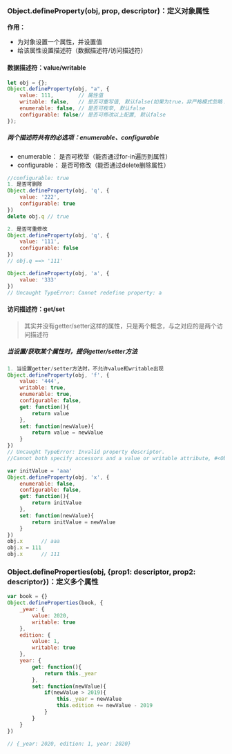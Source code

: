 ### Object.defineProperty\(obj, prop, descriptor\)：定义对象属性

**作用：**

* 为对象设置一个属性，并设置值
* 给该属性设置描述符（数据描述符/访问描述符）

#### 数据描述符：value/writable

```js
let obj = {};
Object.defineProperty(obj, "a", {
    value: 111,        // 属性值
    writable: false,   // 是否可重写值, 默认false(如果为true，非严格模式忽略；严格模式抛出错误)
    enumerable: false, // 是否可枚举, 默认false
    configurable: false// 是否可修改以上配置, 默认false
});
```

##### 两个描述符共有的必选项：enumerable、configurable

* enumerable： 是否可枚举（能否通过for-in遍历到属性）
* configurable： 是否可修改（能否通过delete删除属性）

```js
//configurable: true
1. 是否可删除
Object.defineProperty(obj, 'q', {
    value: '222',
    configurable: true
})
delete obj.q // true

2. 是否可重修改
Object.defineProperty(obj, 'q', {
    value: '111',
    configurable: false
})
// obj.q ==> '111'

Object.defineProperty(obj, 'a', {
    value: '333'
})
// Uncaught TypeError: Cannot redefine property: a
```

#### 访问描述符：get/set

> 其实并没有getter/setter这样的属性，只是两个概念，与之对应的是两个访问描述符

##### 当设置/获取某个属性时，提供getter/setter方法

```js
1. 当设置getter/setter方法时，不允许value和writable出现
Object.defineProperty(obj, 'f', {
    value: '444',
    writable: true,
    enumerable: true,
    configurable: false,
    get: function(){
        return value
    },
    set: function(newValue){
        return value = newValue
    }
})
// Uncaught TypeError: Invalid property descriptor. 
//Cannot both specify accessors and a value or writable attribute, #<Object>
```

```js
var initValue = 'aaa'
Object.defineProperty(obj, 'x', {
    enumerable: false,
    configurable: false,
    get: function(){
        return initValue
    },
    set: function(newValue){
        return initValue = newValue
    }
})
obj.x      // aaa
obj.x = 111
obj.x      // 111
```

### Object.defineProperties\(obj, {prop1: descriptor, prop2: descriptor}\)：定义多个属性

```js
var book = {}
Object.defineProperties(book, {
    _year: {
        value: 2020,
        writable: true
    },
    edition: {
        value: 1,
        writable: true
    },
    year: {
        get: function(){
            return this._year
        },
        set: function(newValue){
            if(newValue > 2019){
                this._year = newValue
                this.edition += newValue - 2019
            }
        }
    }
})

// {_year: 2020, edition: 1, year: 2020}
```




